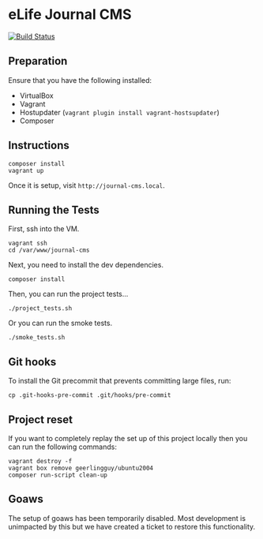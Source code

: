 # eLife Journal CMS

[![Build Status](http://ci--alfred.elifesciences.org/buildStatus/icon?job=test-journal-cms)](http://ci--alfred.elifesciences.org/job/test-journal-cms/)

## Preparation

Ensure that you have the following installed:

- VirtualBox
- Vagrant
- Hostupdater (`vagrant plugin install vagrant-hostsupdater`)
- Composer

## Instructions

```
composer install
vagrant up
```

Once it is setup, visit `http://journal-cms.local`.

## Running the Tests

First, ssh into the VM.

```
vagrant ssh
cd /var/www/journal-cms
```

Next, you need to install the dev dependencies.

```
composer install
```

Then, you can run the project tests...

```
./project_tests.sh
```

Or you can run the smoke tests.

```
./smoke_tests.sh
```

## Git hooks

To install the Git precommit that prevents committing large files, run:

```
cp .git-hooks-pre-commit .git/hooks/pre-commit
```

## Project reset

If you want to completely replay the set up of this project locally then you can run the following commands:

```
vagrant destroy -f
vagrant box remove geerlingguy/ubuntu2004
composer run-script clean-up
```

## Goaws

The setup of goaws has been temporarily disabled. Most development is unimpacted by this but we have created a ticket to restore this functionality.
